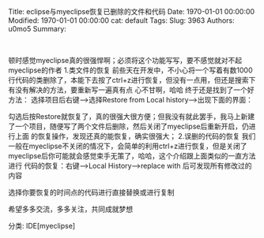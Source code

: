 Title: eclipse与myeclipse恢复已删除的文件和代码
Date: 1970-01-01 00:00:00
Modified: 1970-01-01 00:00:00
cat: default
Tags: 
Slug: 3963
Authors: u0mo5 
Summary: 

 

顿时感觉myeclipse真的很强悍啊；必须将这个功能写写，要不感觉就对不起myeclipse的作者
1.类文件的恢复
前些天在开发中，不小心将一个写着有数1000行代码的类删除了，本能下去按了ctrl+z进行恢复，但没有一点用，但还是搜索下有没有解决的方法，要重新写一遍真有点
心不甘啊，哈哈 终于还是找到了一个好方法：
选择项目后右键--&gt;选择Restore from Local history--&gt;出现下面的界面：

勾选后按Restore就恢复了，真的很强大很方便；但我没有就此罢手，我马上新建了一个项目，随便写了两个文件后删除，然后关闭了myeclipse后重新开启，仍进行上面
的恢复操作，发现还真的能恢复，确实很强大；
2.误删的代码的恢复
我们一般在myeclipse不关闭的情况下，会简单的利用ctrl+z进行恢复，但是关闭了myeclipse后你可能就会感觉束手无策了，哈哈，这个介绍跟上面类似的一直方法进行
代码的恢复：右键--&gt;Local History--&gt;replace with 后可发现所有修改过的内容

选择你要恢复的时间点的代码进行直接替换或进行复制

希望多多交流，多多关注，共同成就梦想
 

分类: IDE[myeclipse]


